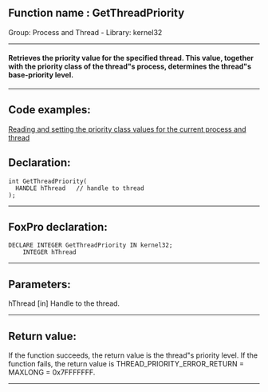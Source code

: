 
## Function name : GetThreadPriority
Group: Process and Thread - Library: kernel32    
***  


#### Retrieves the priority value for the specified thread. This value, together with the priority class of the thread"s process, determines the thread"s base-priority level.
***  


## Code examples:
[Reading and setting the priority class values for the current process and thread](../../samples/sample_218.md)  

## Declaration:
```foxpro  
int GetThreadPriority(
  HANDLE hThread   // handle to thread
);  
```  
***  


## FoxPro declaration:
```foxpro  
DECLARE INTEGER GetThreadPriority IN kernel32;
	INTEGER hThread  
```  
***  


## Parameters:
hThread 
[in] Handle to the thread.   
***  


## Return value:
If the function succeeds, the return value is the thread"s priority level. If the function fails, the return value is THREAD_PRIORITY_ERROR_RETURN = MAXLONG = 0x7FFFFFFF.  
***  

